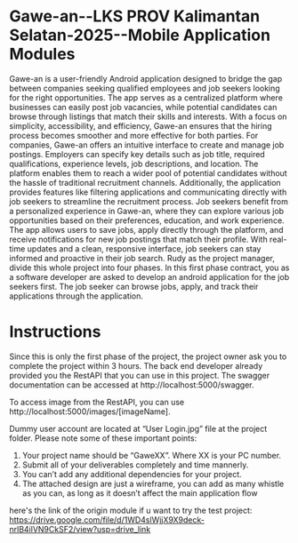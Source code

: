 # Gawe-an--LKS PROV Kalimantan Selatan-2025--Mobile Application Modules
Gawe-an is a user-friendly Android application designed to bridge the gap between companies seeking qualified employees and job seekers looking for the right opportunities. The app serves as a centralized platform where businesses can easily post job vacancies, while potential candidates can browse through listings that match their skills and interests. With a
focus on simplicity, accessibility, and efficiency, Gawe-an ensures that the hiring process becomes smoother and more effective for both parties. For companies, Gawe-an offers an intuitive interface to create and manage job postings. Employers can specify key details such as job title, required qualifications, experience levels, job descriptions, and location. The platform enables them to reach a wider pool of potential candidates without the hassle of traditional recruitment channels. Additionally, the application provides features like filtering applications and communicating directly with job
seekers to streamline the recruitment process. Job seekers benefit from a personalized experience in Gawe-an, where they can explore various job opportunities based on their preferences, education, and work experience. The app allows users to save jobs, apply directly through the platform, and receive notifications for new job postings that match their profile. With real-time updates and a clean, responsive interface, job seekers can stay informed and proactive in their job search. Rudy as the project manager, divide this whole project into four phases. In this first phase
contract, you as a software developer are asked to develop an android application for the job seekers first. The job seeker can browse jobs, apply, and track their applications through the application.

# Instructions

Since this is only the first phase of the project, the project owner ask you to complete the
project within 3 hours.
The back end developer already provided you the RestAPI that you can use in this project.
The swagger documentation can be accessed at http://localhost:5000/swagger.

To access image from the RestAPI, you can use http://localhost:5000/images/[imageName].

Dummy user account are located at “User Login.jpg” file at the project folder.
Please note some of these important points:
1. Your project name should be “GaweXX”. Where XX is your PC number.
2. Submit all of your deliverables completely and time mannerly.
3. You can’t add any additional dependencies for your project.
4. The attached design are just a wireframe, you can add as many whistle as you can, as
long as it doesn’t affect the main application flow

here's the link of the origin module if u want to try the test project: https://drive.google.com/file/d/1WD4slWjjX9X9deck-nrlB4ilVN9CkSF2/view?usp=drive_link
